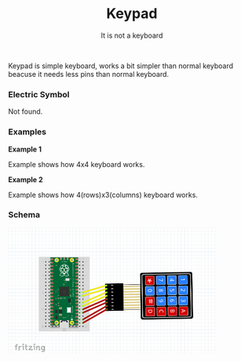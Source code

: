<div align="center">
  <h1> Keypad </h1>
  <p> It is not a keyboard </p>
</div>  
<br/>

Keypad is simple keyboard, works a bit simpler than normal keyboard beacuse it needs less pins than normal keyboard.
### Electric Symbol

Not found.

### Examples

**Example 1**

Example shows how 4x4 keyboard works.

**Example 2**

Example shows how 4(rows)x3(columns) keyboard works.



### Schema
<img src="https://github.com/psp515/MicroPico/blob/LibFixes/images/keypad/keypad_schema.png" alt="symbol" height=256/>
